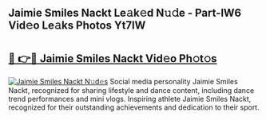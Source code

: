 ## Jaimie Smiles Nackt Le𝚊k𝚎d N𝚞𝚍e - Part-lW6 Vid𝚎o Le𝚊ks Photos Yt7lW

# <h2><a href="http://fb8atr.evod.top/?m=Jaimie+Smiles+Nackt">🔗 👉🔴 Jaimie Smiles Nackt Vid𝚎o Ph𝚘t𝚘s</a></h2>

[![Jaimie Smiles Nackt N𝚞d𝚎s](https://i.imgur.com/8V9OHl7.gif)](http://fb8atr.evod.top/?m=Jaimie+Smiles+Nackt)
Social media personality Jaimie Smiles Nackt, recognized for sharing lifestyle and dance content, including dance trend performances and mini vlogs. Inspiring athlete Jaimie Smiles Nackt, recognized for their outstanding achievements and dedication to their sport. 
